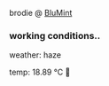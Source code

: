 brodie @ [BluMint](https://www.linkedin.com/company/blumint-io/)

<!--weather_start-->
### working conditions..

weather: haze 

temp: 18.89 °C 👕

<!--weather_end-->
